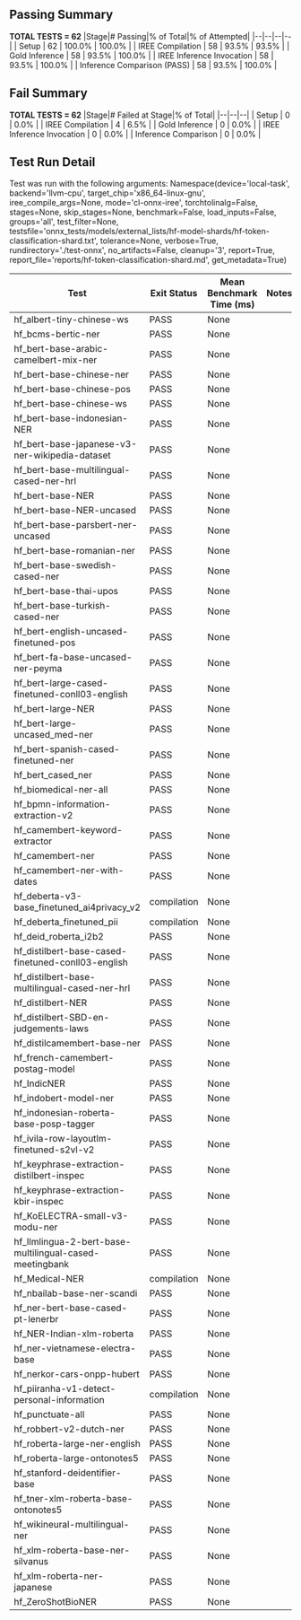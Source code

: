 ## Passing Summary

**TOTAL TESTS = 62**
|Stage|# Passing|% of Total|% of Attempted|
|--|--|--|--|
| Setup | 62 | 100.0% | 100.0% |
| IREE Compilation | 58 | 93.5% | 93.5% |
| Gold Inference | 58 | 93.5% | 100.0% |
| IREE Inference Invocation | 58 | 93.5% | 100.0% |
| Inference Comparison (PASS) | 58 | 93.5% | 100.0% |
## Fail Summary

**TOTAL TESTS = 62**
|Stage|# Failed at Stage|% of Total|
|--|--|--|
| Setup | 0 | 0.0% |
| IREE Compilation | 4 | 6.5% |
| Gold Inference | 0 | 0.0% |
| IREE Inference Invocation | 0 | 0.0% |
| Inference Comparison | 0 | 0.0% |
## Test Run Detail
Test was run with the following arguments:
Namespace(device='local-task', backend='llvm-cpu', target_chip='x86_64-linux-gnu', iree_compile_args=None, mode='cl-onnx-iree', torchtolinalg=False, stages=None, skip_stages=None, benchmark=False, load_inputs=False, groups='all', test_filter=None, testsfile='onnx_tests/models/external_lists/hf-model-shards/hf-token-classification-shard.txt', tolerance=None, verbose=True, rundirectory='./test-onnx', no_artifacts=False, cleanup='3', report=True, report_file='reports/hf-token-classification-shard.md', get_metadata=True)

| Test | Exit Status | Mean Benchmark Time (ms) | Notes |
|--|--|--|--|
| hf_albert-tiny-chinese-ws | PASS | None | |
| hf_bcms-bertic-ner | PASS | None | |
| hf_bert-base-arabic-camelbert-mix-ner | PASS | None | |
| hf_bert-base-chinese-ner | PASS | None | |
| hf_bert-base-chinese-pos | PASS | None | |
| hf_bert-base-chinese-ws | PASS | None | |
| hf_bert-base-indonesian-NER | PASS | None | |
| hf_bert-base-japanese-v3-ner-wikipedia-dataset | PASS | None | |
| hf_bert-base-multilingual-cased-ner-hrl | PASS | None | |
| hf_bert-base-NER | PASS | None | |
| hf_bert-base-NER-uncased | PASS | None | |
| hf_bert-base-parsbert-ner-uncased | PASS | None | |
| hf_bert-base-romanian-ner | PASS | None | |
| hf_bert-base-swedish-cased-ner | PASS | None | |
| hf_bert-base-thai-upos | PASS | None | |
| hf_bert-base-turkish-cased-ner | PASS | None | |
| hf_bert-english-uncased-finetuned-pos | PASS | None | |
| hf_bert-fa-base-uncased-ner-peyma | PASS | None | |
| hf_bert-large-cased-finetuned-conll03-english | PASS | None | |
| hf_bert-large-NER | PASS | None | |
| hf_bert-large-uncased_med-ner | PASS | None | |
| hf_bert-spanish-cased-finetuned-ner | PASS | None | |
| hf_bert_cased_ner | PASS | None | |
| hf_biomedical-ner-all | PASS | None | |
| hf_bpmn-information-extraction-v2 | PASS | None | |
| hf_camembert-keyword-extractor | PASS | None | |
| hf_camembert-ner | PASS | None | |
| hf_camembert-ner-with-dates | PASS | None | |
| hf_deberta-v3-base_finetuned_ai4privacy_v2 | compilation | None | |
| hf_deberta_finetuned_pii | compilation | None | |
| hf_deid_roberta_i2b2 | PASS | None | |
| hf_distilbert-base-cased-finetuned-conll03-english | PASS | None | |
| hf_distilbert-base-multilingual-cased-ner-hrl | PASS | None | |
| hf_distilbert-NER | PASS | None | |
| hf_distilbert-SBD-en-judgements-laws | PASS | None | |
| hf_distilcamembert-base-ner | PASS | None | |
| hf_french-camembert-postag-model | PASS | None | |
| hf_IndicNER | PASS | None | |
| hf_indobert-model-ner | PASS | None | |
| hf_indonesian-roberta-base-posp-tagger | PASS | None | |
| hf_ivila-row-layoutlm-finetuned-s2vl-v2 | PASS | None | |
| hf_keyphrase-extraction-distilbert-inspec | PASS | None | |
| hf_keyphrase-extraction-kbir-inspec | PASS | None | |
| hf_KoELECTRA-small-v3-modu-ner | PASS | None | |
| hf_llmlingua-2-bert-base-multilingual-cased-meetingbank | PASS | None | |
| hf_Medical-NER | compilation | None | |
| hf_nbailab-base-ner-scandi | PASS | None | |
| hf_ner-bert-base-cased-pt-lenerbr | PASS | None | |
| hf_NER-Indian-xlm-roberta | PASS | None | |
| hf_ner-vietnamese-electra-base | PASS | None | |
| hf_nerkor-cars-onpp-hubert | PASS | None | |
| hf_piiranha-v1-detect-personal-information | compilation | None | |
| hf_punctuate-all | PASS | None | |
| hf_robbert-v2-dutch-ner | PASS | None | |
| hf_roberta-large-ner-english | PASS | None | |
| hf_roberta-large-ontonotes5 | PASS | None | |
| hf_stanford-deidentifier-base | PASS | None | |
| hf_tner-xlm-roberta-base-ontonotes5 | PASS | None | |
| hf_wikineural-multilingual-ner | PASS | None | |
| hf_xlm-roberta-base-ner-silvanus | PASS | None | |
| hf_xlm-roberta-ner-japanese | PASS | None | |
| hf_ZeroShotBioNER | PASS | None | |
